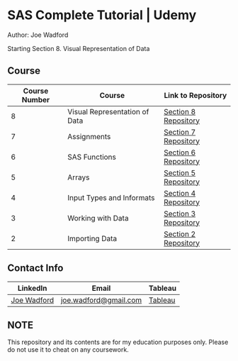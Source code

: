 # SAS Complete Tutorial | Udemy
Author: Joe Wadford <br />

Starting Section 8.  Visual Representation of Data 

## Course 
Course Number | Course | Link to Repository
--- | --- | ---
8 |  Visual Representation of Data |  [Section 8 Repository](https://github.com/JoeWadford/Data-Science-Coursera/tree/master/2_R_Programming)
7 |  Assignments |  [Section 7 Repository](https://github.com/JoeWadford/Data-Science-Coursera/tree/master/3_Getting_and_Cleaning_Data)
6 |  SAS Functions |  [Section 6 Repository](https://github.com/JoeWadford/Data-Science-Coursera/tree/master/2_R_Programming)
5 |  Arrays |  [Section 5 Repository](https://github.com/JoeWadford/Data-Science-Coursera/tree/master/1_Data_Scientist_Toolbox)
4 |  Input Types and Informats |  [Section 4 Repository](https://github.com/JoeWadford/Data-Science-Coursera/tree/master/3_Getting_and_Cleaning_Data)
3 |  Working with Data |  [Section 3 Repository](https://github.com/JoeWadford/SAS-Complete-Tutorial/tree/master/Working%20With%20Data)
2 |  Importing Data |  [Section 2 Repository](https://github.com/JoeWadford/SAS-Complete-Tutorial/tree/master/Importing%20Data) 

## Contact Info
LinkedIn | Email | Tableau
 --- | --- | ---
[Joe Wadford](https://www.linkedin.com/in/wjosephwadford/) |  <joe.wadford@gmail.com> | [Tableau](https://public.tableau.com/profile/william.joe.wadford#!/)

## NOTE

This repository and its contents are for my education purposes only. Please do not use it to cheat on any coursework. 